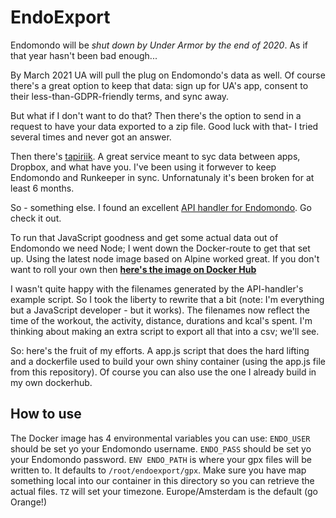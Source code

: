 # EndoExport
Endomondo will be *shut down by Under Armor by the end of 2020*. As if that year hasn't been bad enough...

By March 2021 UA will pull the plug on Endomondo's data as well. Of course there's a great option to keep that data: sign up for UA's app, consent to their less-than-GDPR-friendly terms, and sync away.

But what if I don't want to do that? Then there's the option to send in a request to have your data exported to a zip file. Good luck with that- I tried several times and never got an answer.

Then there's [tapiriik](https://tapiriik.com/). A great service meant to syc data between apps, Dropbox, and what have you.  I've been using it forwever to keep Endomondo and Runkeeper in sync. Unfornatunaly it's been broken for at least 6 months.

So - something else. I found an excellent [API handler for Endomondo](https://github.com/fabulator/endomondo-api-handler). Go check it out. 

To run that JavaScript goodness and get some actual data out of Endomondo we need Node; I went down the Docker-route to get that set up.  Using the latest node image based on Alpine worked great. If you don't want to roll your own then [__here's the image on Docker Hub__](https://hub.docker.com/r/sjambor/endoexport)

I wasn't quite happy with the filenames generated by the API-handler's example script. So I took the liberty to rewrite that a bit (note: I'm everything but a JavaScript developer - but it works). The filenames now reflect the time of the workout, the activity, distance, durations and kcal's spent. I'm thinking about making an extra script to export all that into a csv; we'll see.

So: here's the fruit of my efforts. A app.js script that does the hard lifting and a dockerfile used to build your own shiny container (using the app.js file from this repository). Of course you can also use the one I already build in my own dockerhub.

## How to use

The Docker image has 4 environmental variables you can use:
`ENDO_USER` should be set yo your Endomondo username.
`ENDO_PASS` should be set yo your Endomondo password.
`ENV ENDO_PATH` is where your gpx files will be written to. It defaults to `/root/endoexport/gpx`. Make sure you have map something local into our container in this directory so you can retrieve the actual files.
`TZ` will set your timezone. Europe/Amsterdam is the default (go Orange!)
